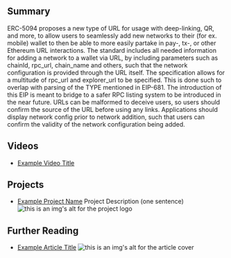 ## Summary

ERC-5094 proposes a new type of URL for usage with deep-linking, QR, and more, to allow users to seamlessly add new networks to their (for ex. mobile) wallet to then be able to more easily partake in pay-, tx-, or other Ethereum URL interactions. The standard includes all needed information for adding a network to a wallet via URL, by including parameters such as chainId, rpc_url, chain_name and others, such that the network configuration is provided through the URL itself. The specification allows for a multitude of rpc_url and explorer_url to be specified. This is done such to overlap with parsing of the TYPE mentioned in EIP-681. The introduction of this EIP is meant to bridge to a safer RPC listing system to be introduced in the near future. URLs can be malformed to deceive users, so users should confirm the source of the URL before using any links. Applications should display network config prior to network addition, such that users can confirm the validity of the network configuration being added.

## Videos

- [Example Video Title](https://www.youtube.com/watch?v=TDGq4aeevgY)

## Projects

- [Example Project Name](https://xxxx.xxx/xxxxx) Project Description (one sentence) ![this is an img's alt for the project logo](https://xxxx.xxx/project-logo.xxx)

## Further Reading

- [Example Article Title](https://xxxx.xxx/xxxxx) ![this is an img's alt for the article cover](https://xxxx.xxx/article-cover.xxx)
